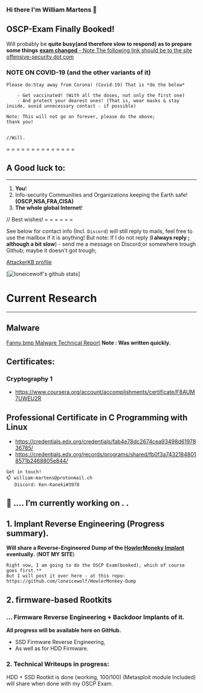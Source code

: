 ### Hi there I'm William Martens 👋

    
## OSCP-Exam Finally Booked!
Will probably be **quite busy(and therefore slow to respond) as to prepare some things**
[**exam changed** -   Note The following link should be to the site  offensive-security dot com ](https://www.offensive-security.com/offsec/oscp-exam-structure/)


###  NOTE ON COVID-19 (and the other variants of it)
`Please do:Stay away from Corona! (Covid-19) That is *do the below* ` 
````
    - Get vaccinated! (With all the doses, not only the first one)
    - And protect your dearest ones! (That is, wear masks & stay inside, avoid unnecessary contact - if possible)

Note: This will not go on forever, please do the above;
thank you!


//Will.
````

= = = = = = = = = = = = = = 

## **A Good luck to:**
---
1) **You**!
2) Info-security Communities and Organizations keeping the Earth safe! **(OSCP,NSA,FRA,CISA)**
3) **The whole global Internet**!


// Best wishes!
= = = = = = 

See below for contact info (Incl. `Discord`)
will still reply to mails, feel free to use the mailbox if it is anything!  But note: If I do not reply (**I always reply ; although a bit slow**) - send me a message on Discord;or somewhere trough Github; maybe it doesn't got trough;


[AttackerKB profile](https://attackerkb.com/contributors/loneicewolf)

[![loneicewolf's github stats](https://github-readme-stats.vercel.app/api?username=loneicewolf&theme=cobalt&show_icons=true)]


# Current Research
----

## Malware

[Fanny.bmp Malware Technical Report](https://github.com/loneicewolf/fanny.bmp/blob/main/Reports/Fanny.BMP(DementiaWheel)_Technical_Report_By_WilliamMartens-2021-10Feb.pdf)
**Note : Was written quickly.**


## Certificates:
### Cryptography 1
- https://www.coursera.org/account/accomplishments/certificate/F8AUM7UWEU2R

## Professional Certificate in C Programming with Linux
- https://credentials.edx.org/credentials/fab4e78dc2674cea93498d6197836785/
- https://credentials.edx.org/records/programs/shared/fb0f3a74321848018571b2468805e844/



```
Get in touch!
📫 william-martens@protonmail.ch
   Discord: Ken-Kaneki#3978
```

##  🔭 .... I’m currently working on . . 

## 1. Implant Reverse Engineering (Progress summary).

**Will share a Reverse-Engineered Dump of the [HowlerMoneky Implant](https://www.schneier.com/blog/archives/2014/01/howlermonkey_ns.html) eventually.**
(**NOT MY SITE**)


    Right now, I am going to do the OSCP Exam(booked), which of course goes first.**
    But I will post it over here - at this repo: https://github.com/loneicewolf/HowlerMonkey-Dump 

## 2.  firmware-based Rootkits

### ... Firmware Reverse Engineering + Backdoor Implants of it.
**All progress will be available here on GitHub.**

- SSD Firmware Reverse Engineering,
- As well as for HDD Firmware.

### 2. Technical Writeups in progress:
HDD + SSD Rootkit is done  (working, 100/100)
(Metasploit module Included)  will share when done with my OSCP Exam.
